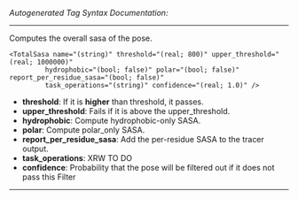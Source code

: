_Autogenerated Tag Syntax Documentation:_

---
Computes the overall sasa of the pose.

```
<TotalSasa name="(string)" threshold="(real; 800)" upper_threshold="(real; 1000000)"
         hydrophobic="(bool; false)" polar="(bool; false)" report_per_residue_sasa="(bool; false)"
         task_operations="(string)" confidence="(real; 1.0)" />
```

-   **threshold**: If it is **higher** than threshold, it passes.
-   **upper_threshold**: Fails if it is above the upper_threshold.
-   **hydrophobic**: Compute hydrophobic-only SASA.
-   **polar**: Compute polar_only SASA.
-   **report_per_residue_sasa**: Add the per-residue SASA to the tracer output.
-   **task_operations**: XRW TO DO
-   **confidence**: Probability that the pose will be filtered out if it does not pass this Filter

---
